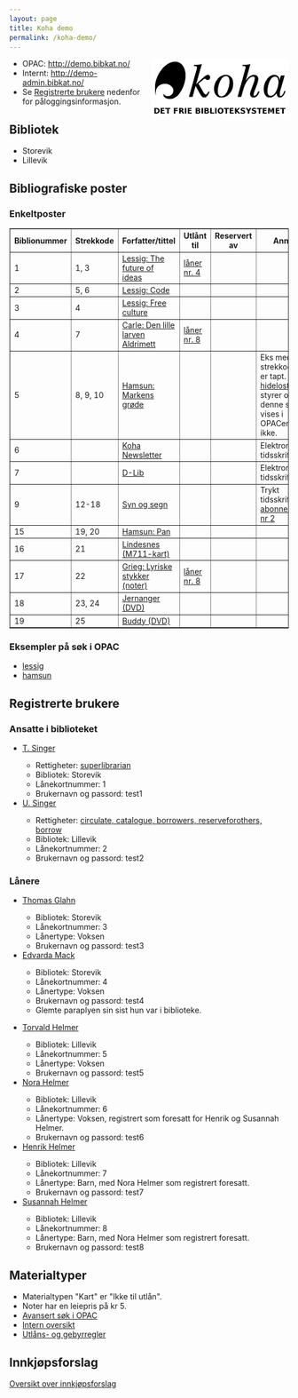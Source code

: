 ```yaml
---
layout: page
title: Koha demo
permalink: /koha-demo/
---
```


<div style="clear: right; float: right;"><a href="/koha"><img src="/images/logo-koha-web.png" height="104" width="248" alt="Koha logo" title="Koha logo"/></a></div>

<ul>
<li>OPAC: <a href="http://demo.bibkat.no/">http://demo.bibkat.no/</a></li>
<li>Internt: <a href="http://demo-admin.bibkat.no/">http://demo-admin.bibkat.no/</a></li>
<li>Se <a href="#reg">Registrerte brukere</a> nedenfor for påloggingsinformasjon.</li>
</ul>

<h2>Bibliotek</h2>

<ul>
<li>Storevik</li>
<li>Lillevik</li>
</ul>

<h2>Bibliografiske poster</h2>

<h3>Enkeltposter</h3>

<table border="1">

<tr><th>Biblionummer</th><th>Strekkode</th><th>Forfatter/tittel</th><th>Utlånt til</th><th>Reservert av</th><th>Annet</th></tr>
<tr><td>1</td>           <td>1, 3</td>     <td><a href="http://demo.bibkat.no/cgi-bin/koha/opac-detail.pl?biblionumber=1">Lessig: The future of ideas</a></td><td><a href="http://demo.bibkat.no:8080/cgi-bin/koha/members/readingrec.pl?borrowernumber=4">låner nr. 4</a></td><td></td><td></td></tr>

<tr><td>2</td>           <td>5, 6</td>     <td><a href="http://demo.bibkat.no/cgi-bin/koha/opac-detail.pl?biblionumber=2">Lessig: Code</a></td><td></td><td></td><td></td></tr>

<tr><td>3</td>           <td>4</td>        <td><a href="http://demo.bibkat.no/cgi-bin/koha/opac-detail.pl?biblionumber=3">Lessig: Free culture</a></td><td></td><td></td><td></td></tr>

<tr><td>4</td>           <td>7</td>        <td><a href="http://demo.bibkat.no/cgi-bin/koha/opac-detail.pl?biblionumber=4">Carle: Den lille larven Aldrimett</a></td><td><a href="http://demo.bibkat.no:8080/cgi-bin/koha/members/readingrec.pl?borrowernumber=8">låner nr. 8</a></td><td></td><td></td></tr>

<tr><td>5</td>           <td>8, 9, 10</td> <td><a href="http://demo.bibkat.no/cgi-bin/koha/opac-detail.pl?biblionumber=5">Hamsun: Markens grøde</a></td><td></td><td></td><td>Eks med strekkode 9 er tapt. <a href="http://koha-community.org/documentation/3-2-manual/?ch=c19#AEN1638" class="pref">hidelostitems</a> styrer om denne skal vises i OPACen eller ikke.</td></tr>

<tr><td>6</td>           <td></td>        <td><a href="http://demo.bibkat.no/cgi-bin/koha/opac-detail.pl?biblionumber=6">Koha Newsletter</a></td><td></td><td></td><td>Elektronisk tidsskrift</td></tr>

<tr><td>7</td>           <td></td>        <td><a href="http://demo.bibkat.no/cgi-bin/koha/opac-detail.pl?biblionumber=7">D-Lib</a></td><td></td><td></td><td>Elektronisk tidsskrift</td></tr>

<tr><td>9</td>           <td>12-18</td>   <td><a href="http://demo.bibkat.no/cgi-bin/koha/opac-detail.pl?biblionumber=9">Syn og segn</a></td><td></td><td></td><td>Trykt tidsskrift, <a href="http://demo.bibkat.no:8080/cgi-bin/koha/serials/subscription-detail.pl?subscriptionid=2">abonnement nr 2</a></td></tr>

<tr><td>15</td>           <td>19, 20</td>   <td><a href="http://demo.bibkat.no/cgi-bin/koha/opac-detail.pl?biblionumber=15">Hamsun: Pan</a></td><td></td><td></td><td></td></tr>

<tr><td>16</td>           <td>21</td>       <td><a href="http://demo.bibkat.no/cgi-bin/koha/opac-detail.pl?biblionumber=16">Lindesnes (M711-kart)</a></td><td></td><td></td><td></td></tr>

<tr><td>17</td>           <td>22</td>       <td><a href="http://demo.bibkat.no/cgi-bin/koha/opac-detail.pl?biblionumber=17">Grieg: Lyriske stykker (noter)</a></td><td><a href="http://demo.bibkat.no:8080/cgi-bin/koha/members/readingrec.pl?borrowernumber=8">låner nr. 8</a></td><td></td><td></td></tr>

<tr><td>18</td>           <td>23, 24</td>       <td><a href="http://demo.bibkat.no/cgi-bin/koha/opac-detail.pl?biblionumber=18">Jernanger (DVD)</a></td><td></td><td></td><td></td></tr>

<tr><td>19</td>           <td>25</td>       <td><a href="http://demo.bibkat.no/cgi-bin/koha/opac-detail.pl?biblionumber=19">Buddy (DVD)</a></td><td></td><td></td><td></td></tr>

</table>

<h3>Eksempler på søk i OPAC</h3>

<ul>
<li><a href="http://demo.bibkat.no/cgi-bin/koha/opac-search.pl?q=lessig">lessig</a></li>
<li><a href="http://demo.bibkat.no/cgi-bin/koha/opac-search.pl?q=hamsun">hamsun</a></li>
</ul>

<h2 name="reg">Registrerte brukere</h2>

<h3>Ansatte i biblioteket</h3>

<ul>
<li><a href="http://demo.bibkat.no:8080/cgi-bin/koha/members/moremember.pl?borrowernumber=1">T. Singer</a></li>
	<ul>
	<li>Rettigheter: <a href="http://demo.bibkat.no:8080/cgi-bin/koha/members/member-flags.pl?member=1">superlibrarian</a></li>
	<li>Bibliotek: Storevik</li>
	<li>Lånekortnummer: 1</li>
	<li>Brukernavn og passord: test1</li>
	</ul>
</li>
<li><a href="http://demo.bibkat.no:8080/cgi-bin/koha/members/moremember.pl?borrowernumber=2">U. Singer</a></li>
	<ul>
	<li>Rettigheter: <a href="http://demo.bibkat.no:8080/cgi-bin/koha/members/member-flags.pl?member=2">circulate, catalogue, borrowers, reserveforothers, borrow</a></li>
	<li>Bibliotek: Lillevik</li>
	<li>Lånekortnummer: 2</li>
	<li>Brukernavn og passord: test2</li>
	</ul>
</li>
</ul>

<h3>Lånere</h3>

<ul>
<li><a href="http://demo.bibkat.no:8080/cgi-bin/koha/members/moremember.pl?borrowernumber=3">Thomas Glahn</a></li>
	<ul>
	<li>Bibliotek: Storevik</li>
	<li>Lånekortnummer: 3</li>
	<li>Lånertype: Voksen</li>
	<li>Brukernavn og passord: test3</li>
	</ul>
</li>
<li><a href="http://demo.bibkat.no:8080/cgi-bin/koha/members/moremember.pl?borrowernumber=4">Edvarda Mack</a></li>
	<ul>
	<li>Bibliotek: Storevik</li>
	<li>Lånekortnummer: 4</li>
	<li>Lånertype: Voksen</li>
	<li>Brukernavn og passord: test4</li>
	<li>Glemte paraplyen sin sist hun var i biblioteke.</p>
	</ul>
</li>
<li><a href="http://demo.bibkat.no:8080/cgi-bin/koha/members/moremember.pl?borrowernumber=5">Torvald Helmer</a></li>
	<ul>
	<li>Bibliotek: Lillevik</li>
	<li>Lånekortnummer: 5</li>
	<li>Lånertype: Voksen</li>
	<li>Brukernavn og passord: test5</li>
	</ul>
</li>
<li><a href="http://demo.bibkat.no:8080/cgi-bin/koha/members/moremember.pl?borrowernumber=6">Nora Helmer</a></li>
	<ul>
	<li>Bibliotek: Lillevik</li>
	<li>Lånekortnummer: 6</li>
	<li>Lånertype: Voksen, registrert som foresatt for Henrik og Susannah Helmer.</li>
	<li>Brukernavn og passord: test6</li>
	</ul>
</li>
<li><a href="http://demo.bibkat.no:8080/cgi-bin/koha/members/moremember.pl?borrowernumber=7">Henrik Helmer</a></li>
	<ul>
	<li>Bibliotek: Lillevik</li>
	<li>Lånekortnummer: 7</li>
	<li>Lånertype: Barn, med Nora Helmer som registrert foresatt.</li>
	<li>Brukernavn og passord: test7</li>
	</ul>
</li>
<li><a href="http://demo.bibkat.no:8080/cgi-bin/koha/members/moremember.pl?borrowernumber=8">Susannah Helmer</a></li>
	<ul>
	<li>Bibliotek: Lillevik</li>
	<li>Lånekortnummer: 8</li>
	<li>Lånertype: Barn, med Nora Helmer som registrert foresatt.</li>
	<li>Brukernavn og passord: test8</li>
	</ul>
</li>
</ul>

<h2>Materialtyper</h2>

<ul>
<li>Materialtypen "Kart" er "Ikke til utlån".</li>
<li>Noter har en leiepris på kr 5.</li>
<li><a href="http://demo.bibkat.no/cgi-bin/koha/opac-search.pl">Avansert søk i OPAC</a></li>
<li><a href="http://demo.bibkat.no:8080/cgi-bin/koha/admin/itemtypes.pl">Intern oversikt</a></li>
<li><a href="http://demo.bibkat.no:8080/cgi-bin/koha/admin/smart-rules.pl">Utlåns- og gebyrregler</a></li>
</ul>

<h2>Innkjøpsforslag</h2>

<p><a href="http://demo.bibkat.no:8080/cgi-bin/koha/suggestion/suggestion.pl">Oversikt over innkjøpsforslag</a></p>

